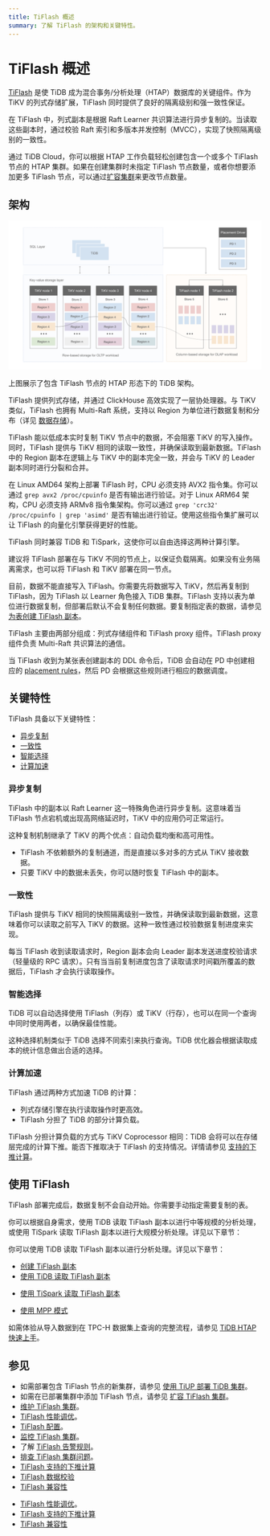 ```yaml
---
title: TiFlash 概述
summary: 了解 TiFlash 的架构和关键特性。
---
```


# TiFlash 概述

[TiFlash](https://github.com/pingcap/tiflash) 是使 TiDB 成为混合事务/分析处理（HTAP）数据库的关键组件。作为 TiKV 的列式存储扩展，TiFlash 同时提供了良好的隔离级别和强一致性保证。

在 TiFlash 中，列式副本是根据 Raft Learner 共识算法进行异步复制的。当读取这些副本时，通过校验 Raft 索引和多版本并发控制（MVCC），实现了快照隔离级别的一致性。

<CustomContent platform="tidb-cloud">

通过 TiDB Cloud，你可以根据 HTAP 工作负载轻松创建包含一个或多个 TiFlash 节点的 HTAP 集群。如果在创建集群时未指定 TiFlash 节点数量，或者你想要添加更多 TiFlash 节点，可以通过[扩容集群](/tidb-cloud/scale-tidb-cluster.md)来更改节点数量。

</CustomContent>

## 架构

![TiFlash Architecture](/media/tidb-storage-architecture-1.png)

上图展示了包含 TiFlash 节点的 HTAP 形态下的 TiDB 架构。

TiFlash 提供列式存储，并通过 ClickHouse 高效实现了一层协处理器。与 TiKV 类似，TiFlash 也拥有 Multi-Raft 系统，支持以 Region 为单位进行数据复制和分布（详见 [数据存储](https://www.pingcap.com/blog/tidb-internal-data-storage/)）。

TiFlash 能以低成本实时复制 TiKV 节点中的数据，不会阻塞 TiKV 的写入操作。同时，TiFlash 提供与 TiKV 相同的读取一致性，并确保读取到最新数据。TiFlash 中的 Region 副本在逻辑上与 TiKV 中的副本完全一致，并会与 TiKV 的 Leader 副本同时进行分裂和合并。

在 Linux AMD64 架构上部署 TiFlash 时，CPU 必须支持 AVX2 指令集。你可以通过 `grep avx2 /proc/cpuinfo` 是否有输出进行验证。对于 Linux ARM64 架构，CPU 必须支持 ARMv8 指令集架构。你可以通过 `grep 'crc32' /proc/cpuinfo | grep 'asimd'` 是否有输出进行验证。使用这些指令集扩展可以让 TiFlash 的向量化引擎获得更好的性能。

<CustomContent platform="tidb">

TiFlash 同时兼容 TiDB 和 TiSpark，这使你可以自由选择这两种计算引擎。

</CustomContent>

建议将 TiFlash 部署在与 TiKV 不同的节点上，以保证负载隔离。如果没有业务隔离需求，也可以将 TiFlash 和 TiKV 部署在同一节点。

目前，数据不能直接写入 TiFlash。你需要先将数据写入 TiKV，然后再复制到 TiFlash，因为 TiFlash 以 Learner 角色接入 TiDB 集群。TiFlash 支持以表为单位进行数据复制，但部署后默认不会复制任何数据。要复制指定表的数据，请参见 [为表创建 TiFlash 副本](/tiflash/create-tiflash-replicas.md#create-tiflash-replicas-for-tables)。

TiFlash 主要由两部分组成：列式存储组件和 TiFlash proxy 组件。TiFlash proxy 组件负责 Multi-Raft 共识算法的通信。

当 TiFlash 收到为某张表创建副本的 DDL 命令后，TiDB 会自动在 PD 中创建相应的 [placement rules](https://docs.pingcap.com/tidb/stable/configure-placement-rules)，然后 PD 会根据这些规则进行相应的数据调度。

## 关键特性

TiFlash 具备以下关键特性：

- [异步复制](#asynchronous-replication)
- [一致性](#consistency)
- [智能选择](#intelligent-choice)
- [计算加速](#computing-acceleration)

### 异步复制

TiFlash 中的副本以 Raft Learner 这一特殊角色进行异步复制。这意味着当 TiFlash 节点宕机或出现高网络延迟时，TiKV 中的应用仍可正常运行。

这种复制机制继承了 TiKV 的两个优点：自动负载均衡和高可用性。

- TiFlash 不依赖额外的复制通道，而是直接以多对多的方式从 TiKV 接收数据。
- 只要 TiKV 中的数据未丢失，你可以随时恢复 TiFlash 中的副本。

### 一致性

TiFlash 提供与 TiKV 相同的快照隔离级别一致性，并确保读取到最新数据，这意味着你可以读取之前写入 TiKV 的数据。这种一致性通过校验数据复制进度来实现。

每当 TiFlash 收到读取请求时，Region 副本会向 Leader 副本发送进度校验请求（轻量级的 RPC 请求）。只有当当前复制进度包含了读取请求时间戳所覆盖的数据后，TiFlash 才会执行读取操作。

### 智能选择

TiDB 可以自动选择使用 TiFlash（列存）或 TiKV（行存），也可以在同一个查询中同时使用两者，以确保最佳性能。

这种选择机制类似于 TiDB 选择不同索引来执行查询。TiDB 优化器会根据读取成本的统计信息做出合适的选择。

### 计算加速

TiFlash 通过两种方式加速 TiDB 的计算：

- 列式存储引擎在执行读取操作时更高效。
- TiFlash 分担了 TiDB 的部分计算负载。

TiFlash 分担计算负载的方式与 TiKV Coprocessor 相同：TiDB 会将可以在存储层完成的计算下推。能否下推取决于 TiFlash 的支持情况。详情请参见 [支持的下推计算](/tiflash/tiflash-supported-pushdown-calculations.md)。

## 使用 TiFlash

TiFlash 部署完成后，数据复制不会自动开始。你需要手动指定需要复制的表。

<CustomContent platform="tidb">

你可以根据自身需求，使用 TiDB 读取 TiFlash 副本以进行中等规模的分析处理，或使用 TiSpark 读取 TiFlash 副本以进行大规模分析处理。详见以下章节：

</CustomContent>

<CustomContent platform="tidb-cloud">

你可以使用 TiDB 读取 TiFlash 副本以进行分析处理。详见以下章节：

</CustomContent>

- [创建 TiFlash 副本](/tiflash/create-tiflash-replicas.md)
- [使用 TiDB 读取 TiFlash 副本](/tiflash/use-tidb-to-read-tiflash.md)

<CustomContent platform="tidb">

- [使用 TiSpark 读取 TiFlash 副本](/tiflash/use-tispark-to-read-tiflash.md)

</CustomContent>

- [使用 MPP 模式](/tiflash/use-tiflash-mpp-mode.md)

<CustomContent platform="tidb">

如需体验从导入数据到在 TPC-H 数据集上查询的完整流程，请参见 [TiDB HTAP 快速上手](/quick-start-with-htap.md)。

</CustomContent>

## 参见

<CustomContent platform="tidb">

- 如需部署包含 TiFlash 节点的新集群，请参见 [使用 TiUP 部署 TiDB 集群](/production-deployment-using-tiup.md)。
- 如需在已部署集群中添加 TiFlash 节点，请参见 [扩容 TiFlash 集群](/scale-tidb-using-tiup.md#scale-out-a-tiflash-cluster)。
- [维护 TiFlash 集群](/tiflash/maintain-tiflash.md)。
- [TiFlash 性能调优](/tiflash/tune-tiflash-performance.md)。
- [TiFlash 配置](/tiflash/tiflash-configuration.md)。
- [监控 TiFlash 集群](/tiflash/monitor-tiflash.md)。
- 了解 [TiFlash 告警规则](/tiflash/tiflash-alert-rules.md)。
- [排查 TiFlash 集群问题](/tiflash/troubleshoot-tiflash.md)。
- [TiFlash 支持的下推计算](/tiflash/tiflash-supported-pushdown-calculations.md)
- [TiFlash 数据校验](/tiflash/tiflash-data-validation.md)
- [TiFlash 兼容性](/tiflash/tiflash-compatibility.md)

</CustomContent>

<CustomContent platform="tidb-cloud">

- [TiFlash 性能调优](/tiflash/tune-tiflash-performance.md)。
- [TiFlash 支持的下推计算](/tiflash/tiflash-supported-pushdown-calculations.md)
- [TiFlash 兼容性](/tiflash/tiflash-compatibility.md)

</CustomContent>
